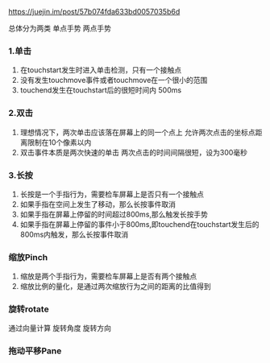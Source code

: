 https://juejin.im/post/57b074fda633bd0057035b6d

总体分为两类
单点手势
两点手势

### 1.单击 ###
1. 在touchstart发生时进入单击检测，只有一个接触点
2. 没有发生touchmove事件或者touchmove在一个很小的范围
3. touchend发生在touchstart后的很短时间内 500ms
### 2.双击 ###
1. 理想情况下，两次单击应该落在屏幕上的同一个点上
允许两次点击的坐标点距离限制在10个像素以内
2. 双击事件本质是两次快速的单击
两次点击的时间间隔很短，设为300毫秒
### 3.长按 ###
1. 长按是一个手指行为，需要检车屏幕上是否只有一个接触点
2. 如果手指在空间上发生了移动，那么长按事件取消
3. 如果手指在屏幕上停留的时间超过800ms,那么触发长按手势
4. 如果手指在屏幕上停留的事件小于800ms,即touchend在touchstart发生后的800ms内触发，那么长按事件取消
### 缩放Pinch ###
1. 缩放是两个手指行为，需要检车屏幕上是否有两个接触点
2. 缩放比例的量化，是通过两次缩放行为之间的距离的比值得到
### 旋转rotate ###
通过向量计算
旋转角度
旋转方向
### 拖动平移Pane ### 

